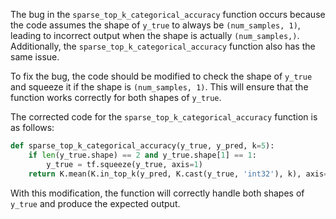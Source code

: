 The bug in the `sparse_top_k_categorical_accuracy` function occurs because the code assumes the shape of `y_true` to always be `(num_samples, 1)`, leading to incorrect output when the shape is actually `(num_samples,)`. Additionally, the `sparse_top_k_categorical_accuracy` function also has the same issue.

To fix the bug, the code should be modified to check the shape of `y_true` and squeeze it if the shape is `(num_samples, 1)`. This will ensure that the function works correctly for both shapes of `y_true`.

The corrected code for the `sparse_top_k_categorical_accuracy` function is as follows:

```python
def sparse_top_k_categorical_accuracy(y_true, y_pred, k=5):
    if len(y_true.shape) == 2 and y_true.shape[1] == 1:
        y_true = tf.squeeze(y_true, axis=1)
    return K.mean(K.in_top_k(y_pred, K.cast(y_true, 'int32'), k), axis=-1)
```

With this modification, the function will correctly handle both shapes of `y_true` and produce the expected output.